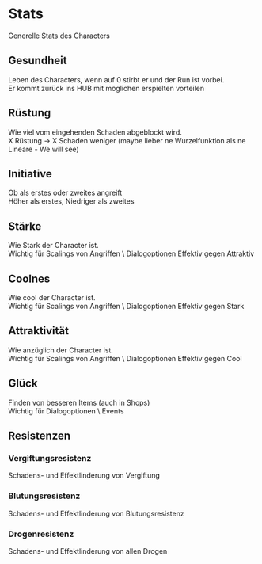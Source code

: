 # Stats
Generelle Stats des Characters

## Gesundheit
Leben des Characters, wenn auf 0 stirbt er und der Run ist vorbei. \
Er kommt zurück ins HUB mit möglichen erspielten vorteilen

## Rüstung
Wie viel vom eingehenden Schaden abgeblockt wird. \
X Rüstung -> X Schaden weniger (maybe lieber ne Wurzelfunktion als ne Lineare - We will see)

## Initiative
Ob als erstes oder zweites angreift \
Höher als erstes, Niedriger als zweites

## Stärke
Wie Stark der Character ist. \
Wichtig für Scalings von Angriffen \ Dialogoptionen
Effektiv gegen Attraktiv

## Coolnes
Wie cool der Character ist. \
Wichtig für Scalings von Angriffen \ Dialogoptionen
Effektiv gegen Stark

## Attraktivität
Wie anzüglich der Character ist. \
Wichtig für Scalings von Angriffen \ Dialogoptionen
Effektiv gegen Cool

## Glück
Finden von besseren Items (auch in Shops) \
Wichtig für Dialogoptionen \ Events

## Resistenzen
### Vergiftungsresistenz
Schadens- und Effektlinderung von Vergiftung  

### Blutungsresistenz
Schadens- und Effektlinderung von Blutungsresistenz

### Drogenresistenz
Schadens- und Effektlinderung von allen Drogen